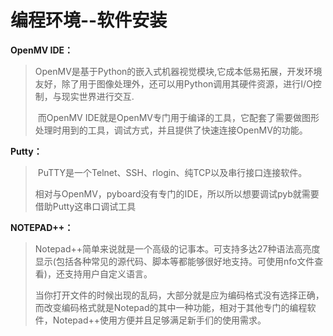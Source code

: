 # 编程环境--软件安装

**OpenMV IDE：**
>​		OpenMV是基于Python的嵌入式机器视觉模块,它成本低易拓展，开发环境友好，除了用于图像处理外，还可以用Python调用其硬件资源，进行I/O控制，与现实世界进行交互.
>
>​		而OpenMV IDE就是OpenMV专门用于编译的工具，它配套了需要做图形处理时用到的工具，调试方式，并且提供了快速连接OpenMV的功能。


**Putty：**
>​		PuTTY是一个Telnet、SSH、rlogin、纯TCP以及串行接口连接软件。
>
>​		相对与OpenMV，pyboard没有专门的IDE，所以所以想要调试pyb就需要借助Putty这串口调试工具

**NOTEPAD++：**

>​	Notepad++简单来说就是一个高级的记事本。可支持多达27种语法高亮度显示(包括各种常见的源代码、脚本等都能够很好地支持。可使用nfo文件查看)，还支持用户自定义语言。
>
>​	当你打开文件的时候出现的乱码，大部分就是应为编码格式没有选择正确，而改变编码格式就是Notepad的其中一种功能，相对于其他专门的编程软件，Notepad++使用方便并且足够满足新手们的使用需求。
